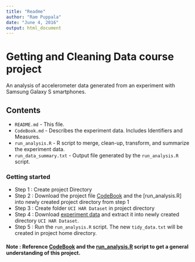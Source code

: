```yaml
---
title: "Readme"
author: "Ram Puppala"
date: "June 4, 2016"
output: html_document
---
```


# Getting and Cleaning Data course project

An analysis of accelerometer data generated from an experiment with Samsung Galaxy S smartphones.

## Contents
  - `README.md` - This file.
  - `CodeBook.md` - Describes the experiment data. Includes Identifiers and Measures.
  - `run_analysis.R` - R script to merge, clean-up, transform, and summarize the experiment data.
  - `run_data_summary.txt` - Output file generated by the `run_analysis.R` script.
 

### Getting started

  - Step 1 : Create project Directory
  - Step 2 : Download the project file [CodeBook](CodeBook.md) and the [run_analysis.R] into newly created project directory from step 1
  - Step 3 : Create folder `UCI HAR Dataset` in project directory 
  - Step 4 : Download [experiment data](https://d396qusza40orc.cloudfront.net/getdata%2Fprojectfiles%2FUCI%20HAR%20Dataset.zip)  and extract it into newly created directory `UCI HAR Dataset`.
  - Step 5 :   Run the `run_analysis.R` script. The new `tidy_data.txt` will be created in project home directory.
  

#### Note :   Reference [CodeBook](CodeBook.md) and the [run_analysis.R](run_analysis.R) script to get a general understanding of this project.
